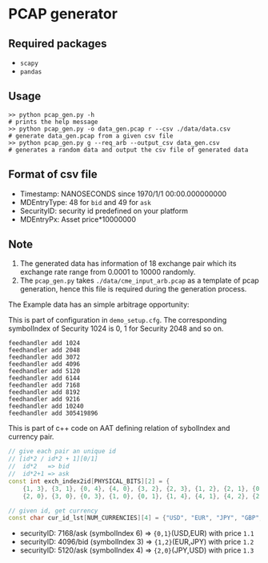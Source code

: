 # PCAP generator
## Required packages
- `scapy`
- `pandas`

## Usage
```shell
>> python pcap_gen.py -h
# prints the help message
>> python pcap_gen.py -o data_gen.pcap r --csv ./data/data.csv
# generate data_gen.pcap from a given csv file
>> python pcap_gen.py g --req_arb --output_csv data_gen.csv
# generates a random data and output the csv file of generated data
```

## Format of csv file
- Timestamp: NANOSECONDS since 1970/1/1 00:00.000000000
- MDEntryType: 48 for `bid` and 49 for `ask`
- SecurityID: security id predefined on your platform
- MDEntryPx: Asset price*10000000
## Note
1. The generated data has information of 18 exchange pair which its exchange rate range from 0.0001 to 10000 randomly.
2. The `pcap_gen.py` takes `./data/cme_input_arb.pcap` as a template of pcap generation, hence this file is required during the generation process.

The Example data has an simple arbitrage opportunity:

This is part of configuration in `demo_setup.cfg`. The corresponding symbolIndex of Security 1024 is 0, 1 for Security 2048 and so on.
```
feedhandler add 1024
feedhandler add 2048
feedhandler add 3072
feedhandler add 4096
feedhandler add 5120
feedhandler add 6144
feedhandler add 7168
feedhandler add 8192
feedhandler add 9216
feedhandler add 10240
feedhandler add 305419896
```

This is part of c++ code on AAT defining relation of sybolIndex and currency pair.
```c++
// give each pair an unique id
// [id*2 / id*2 + 1][0/1]
//  id*2   => bid
//  id*2+1 => ask
const int exch_index2id[PHYSICAL_BITS][2] = {
    {1, 3}, {3, 1}, {0, 4}, {4, 0}, {3, 2}, {2, 3}, {1, 2}, {2, 1}, {0, 2},
    {2, 0}, {3, 0}, {0, 3}, {1, 0}, {0, 1}, {1, 4}, {4, 1}, {4, 2}, {2, 4}};

// given id, get currency
const char cur_id_lst[NUM_CURRENCIES][4] = {"USD", "EUR", "JPY", "GBP", "CHF"};
```

- securityID: 7168/ask (symbolIndex 6) => `{0,1}`(USD,EUR) with price `1.1`
- securityID: 4096/bid (symbolIndex 3) => `{1,2}`(EUR,JPY) with price `1.2`
- securityID: 5120/ask (symbolIndex 4) => `{2,0}`(JPY,USD) with price `1.3`

